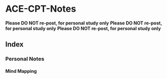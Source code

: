 # ACE-CPT-Notes
**Please DO NOT re-post, for personal study only**
**Please DO NOT re-post, for personal study only**
**Please DO NOT re-post, for personal study only**

## Index

### Personal Notes

#### Mind Mapping
